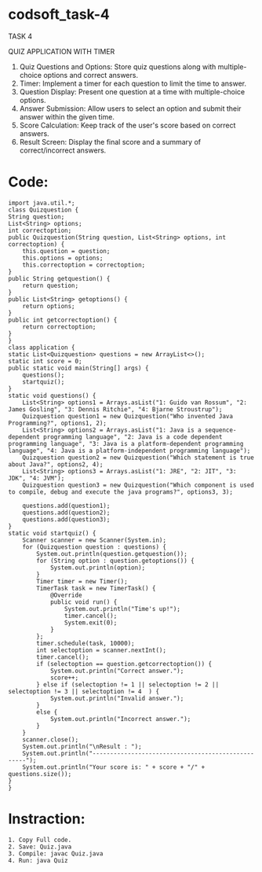 # codsoft_task-4

TASK 4

QUIZ APPLICATION WITH TIMER
1.	Quiz Questions and Options: Store quiz questions along with multiple-choice options and correct answers. 
2.	Timer: Implement a timer for each question to limit the time to answer.
3.	Question Display: Present one question at a time with multiple-choice options.
4.	Answer Submission: Allow users to select an option and submit their answer within the given time. 
5.	Score Calculation: Keep track of the user's score based on correct answers. 
6.	Result Screen: Display the final score and a summary of correct/incorrect answers. 

# Code:

	import java.util.*;
	class Quizquestion {
    String question;
    List<String> options;
    int correctoption;
    public Quizquestion(String question, List<String> options, int correctoption) {
        this.question = question;
        this.options = options;
        this.correctoption = correctoption;
    }
    public String getquestion() {
        return question;
    }
    public List<String> getoptions() {
        return options;
    }
    public int getcorrectoption() {
        return correctoption;
    }
	}
	class application {
    static List<Quizquestion> questions = new ArrayList<>();
    static int score = 0;
    public static void main(String[] args) {
        questions();
        startquiz();
    }
    static void questions() {
        List<String> options1 = Arrays.asList("1: Guido van Rossum", "2: James Gosling", "3: Dennis Ritchie", "4: Bjarne Stroustrup");
        Quizquestion question1 = new Quizquestion("Who invented Java Programming?", options1, 2);
        List<String> options2 = Arrays.asList("1: Java is a sequence-dependent programming language", "2: Java is a code dependent programming language", "3: Java is a platform-dependent programming language", "4: Java is a platform-independent programming language");
        Quizquestion question2 = new Quizquestion("Which statement is true about Java?", options2, 4);
        List<String> options3 = Arrays.asList("1: JRE", "2: JIT", "3: JDK", "4: JVM");
        Quizquestion question3 = new Quizquestion("Which component is used to compile, debug and execute the java programs?", options3, 3);

        questions.add(question1);
        questions.add(question2);
        questions.add(question3);
    }
    static void startquiz() {
        Scanner scanner = new Scanner(System.in);
        for (Quizquestion question : questions) {
            System.out.println(question.getquestion());
            for (String option : question.getoptions()) {
                System.out.println(option);
            }
            Timer timer = new Timer();
            TimerTask task = new TimerTask() {
                @Override
                public void run() {
                    System.out.println("Time's up!");
                    timer.cancel();
                    System.exit(0);
                }
            };
            timer.schedule(task, 10000);
            int selectoption = scanner.nextInt();
            timer.cancel(); 
            if (selectoption == question.getcorrectoption()) {
                System.out.println("Correct answer.");
                score++;
            } else if (selectoption != 1 || selectoption != 2 || selectoption != 3 || selectoption != 4  ) {
                System.out.println("Invalid answer.");
            }
            else {
                System.out.println("Incorrect answer.");
            }
        }
        scanner.close();
        System.out.println("\nResult : ");
        System.out.println("---------------------------------------------------");
        System.out.println("Your score is: " + score + "/" + questions.size());
    }
	}

# Instraction:

	1. Copy Full code.
	2. Save: Quiz.java
	3. Compile: javac Quiz.java
	4. Run: java Quiz

